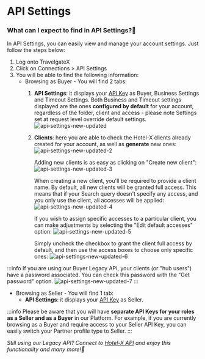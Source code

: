 ﻿---
sidebar_position: 1
---

# API Settings


### What can I expect to find in API Settings?🔎
In API Settings, you can easily view and manage your account settings. Just follow the steps below:

1. Log onto TravelgateX
1. Click on Connections > API Settings
1. You will be able to find the following information:
	* Browsing as Buyer - You will find 2 tabs:
		1. **API Settings**: it displays your [API Key](/kb/our-products/are-you-a-buyer/getting-started-with-hotel-x-buyers-api/hotel-x-credentials) as Buyer, Business Settings and Timeout Settings. Both Business and Timeout settings displayed are the ones **configured by default** for your account, regardless of the folder, client and access - please note Settings set at request level override default settings.
			![api-settings-new-updated](https://storage.travelgate.com/kbase/api-settings-new-updated.jpg)

		1. **Clients**: here you are able to check the Hotel-X clients already created for your account, as well as **generate** new ones:
			![api-settings-new-updated-2](https://storage.travelgate.com/kbase/api-settings-new-updated-2.jpg)
			
			Adding new clients is as easy as clicking on "Create new client":	
			![api-settings-new-updated-3](https://storage.travelgate.com/kbase/api-settings-new-updated-3.jpg)
		 
			When creating a new client, you'll be required to provide a client name. By default, all new clients will be granted full access. This means that if your Search query doesn't specify any access, and you only use the client, all accesses will be applied:
			![api-settings-new-updated-4](https://storage.travelgate.com/kbase/api-settings-new-updated-4.jpg)

			If you wish to assign specific accesses to a particular client, you can make adjustments by selecting the "Edit default accesses" option:
			![api-settings-new-updated-5](https://storage.travelgate.com/kbase/api-settings-new-updated-5.jpg)

			Simply uncheck the checkbox to grant the client full access by default, and then use the access boxes to choose only specific ones:
			![api-settings-new-updated-6](https://storage.travelgate.com/kbase/api-settings-new-updated-6.jpg)


:::info
If you are using our Buyer Legacy API, your clients (or "hub users") have a password associated. You can check this password with the "Get password" option.
![api-settings-new-updated-7](https://storage.travelgate.com/kbase/api-settings-new-updated-7.jpg)
:::


* Browsing as Seller - You will find 1 tab:  
	- **API Settings**: it displays your [API Key](/kb/our-products/are-you-a-buyer/getting-started-with-hotel-x-buyers-api/hotel-x-credentials) as Seller.


:::info
Please be aware that you will have **separate API Keys for your roles as a Seller and as a Buyer** in our Platform. For example, if you are currently browsing as a Buyer and require access to your Seller API Key, you can easily switch your Partner profile type to Seller.
:::
 

_Still using our Legacy API? Connect to [Hotel-X API](/docs/apis/for-buyers/hotel-x-pull-buyers-api/quickstart) and enjoy this functionality and many more!🚀_
